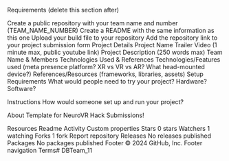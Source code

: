 Requirements (delete this section after)

Create a public repository with your team name and number (TEAM_NAME_NUMBER)
Create a README with the same information as this one
Upload your build file to your repository
Add the repository link to your project submission form
Project Details
Project Name
Trailer Video (1 minute max, public youtube link)
Project Description (250 words max)
Team Name & Members
Technologies Used & References
Technologies/Features used (meta presence platform? XR vs VR vs AR? What head-mounted device?)
References/Resources (frameworks, libraries, assets)
Setup
Requirements
What would people need to try your project? Hardware? Software?

Instructions
How would someone set up and run your project?

About
Template for NeuroVR Hack Submissions!

Resources
 Readme
 Activity
 Custom properties
Stars
 0 stars
Watchers
 1 watching
Forks
 1 fork
Report repository
Releases
No releases published
Packages
No packages published
Footer
© 2024 GitHub, Inc.
Footer navigation
Terms# DBTeam_11
